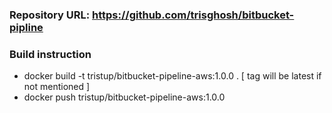 ### Repository URL: https://github.com/trisghosh/bitbucket-pipline

### Build instruction
- docker build -t tristup/bitbucket-pipeline-aws:1.0.0 . [ tag will be latest if not mentioned ]
- docker push tristup/bitbucket-pipeline-aws:1.0.0